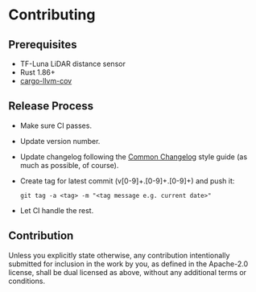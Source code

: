 # Contributing

## Prerequisites

- TF-Luna LiDAR distance sensor
- Rust 1.86+
- [cargo-llvm-cov](https://github.com/taiki-e/cargo-llvm-cov)

## Release Process

- Make sure CI passes.
- Update version number.
- Update changelog following the [Common Changelog](https://common-changelog.org) style guide
  (as much as possible, of course).
- Create tag for latest commit (v[0-9]+\.[0-9]+\.[0-9]+) and push it: 

  ```shell
  git tag -a <tag> -m "<tag message e.g. current date>"
  ```

- Let CI handle the rest.

## Contribution

Unless you explicitly state otherwise, any contribution intentionally submitted
for inclusion in the work by you, as defined in the Apache-2.0 license, shall be
dual licensed as above, without any additional terms or conditions.

